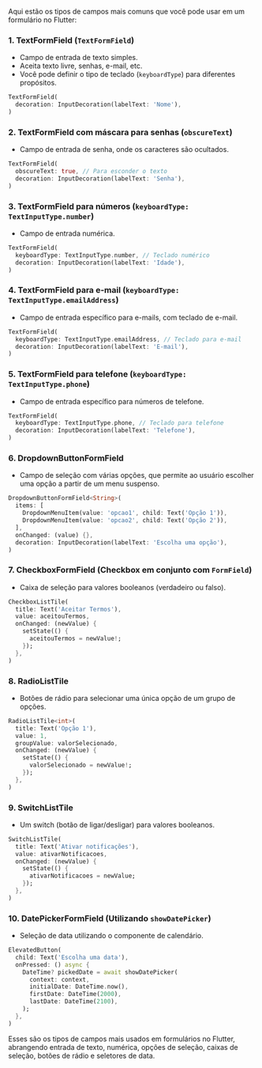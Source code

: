 Aqui estão os tipos de campos mais comuns que você pode usar em um formulário no Flutter:

### 1. **TextFormField** (`TextFormField`)
   - Campo de entrada de texto simples.
   - Aceita texto livre, senhas, e-mail, etc.
   - Você pode definir o tipo de teclado (`keyboardType`) para diferentes propósitos.

   ```dart
   TextFormField(
     decoration: InputDecoration(labelText: 'Nome'),
   )
   ```

### 2. **TextFormField com máscara para senhas** (`obscureText`)
   - Campo de entrada de senha, onde os caracteres são ocultados.

   ```dart
   TextFormField(
     obscureText: true, // Para esconder o texto
     decoration: InputDecoration(labelText: 'Senha'),
   )
   ```

### 3. **TextFormField para números** (`keyboardType: TextInputType.number`)
   - Campo de entrada numérica.

   ```dart
   TextFormField(
     keyboardType: TextInputType.number, // Teclado numérico
     decoration: InputDecoration(labelText: 'Idade'),
   )
   ```

### 4. **TextFormField para e-mail** (`keyboardType: TextInputType.emailAddress`)
   - Campo de entrada específico para e-mails, com teclado de e-mail.

   ```dart
   TextFormField(
     keyboardType: TextInputType.emailAddress, // Teclado para e-mail
     decoration: InputDecoration(labelText: 'E-mail'),
   )
   ```

### 5. **TextFormField para telefone** (`keyboardType: TextInputType.phone`)
   - Campo de entrada específico para números de telefone.

   ```dart
   TextFormField(
     keyboardType: TextInputType.phone, // Teclado para telefone
     decoration: InputDecoration(labelText: 'Telefone'),
   )
   ```

### 6. **DropdownButtonFormField**
   - Campo de seleção com várias opções, que permite ao usuário escolher uma opção a partir de um menu suspenso.

   ```dart
   DropdownButtonFormField<String>(
     items: [
       DropdownMenuItem(value: 'opcao1', child: Text('Opção 1')),
       DropdownMenuItem(value: 'opcao2', child: Text('Opção 2')),
     ],
     onChanged: (value) {},
     decoration: InputDecoration(labelText: 'Escolha uma opção'),
   )
   ```

### 7. **CheckboxFormField** (Checkbox em conjunto com `FormField`)
   - Caixa de seleção para valores booleanos (verdadeiro ou falso).

   ```dart
   CheckboxListTile(
     title: Text('Aceitar Termos'),
     value: aceitouTermos,
     onChanged: (newValue) {
       setState(() {
         aceitouTermos = newValue!;
       });
     },
   )
   ```

### 8. **RadioListTile**
   - Botões de rádio para selecionar uma única opção de um grupo de opções.

   ```dart
   RadioListTile<int>(
     title: Text('Opção 1'),
     value: 1,
     groupValue: valorSelecionado,
     onChanged: (newValue) {
       setState(() {
         valorSelecionado = newValue!;
       });
     },
   )
   ```

### 9. **SwitchListTile**
   - Um switch (botão de ligar/desligar) para valores booleanos.

   ```dart
   SwitchListTile(
     title: Text('Ativar notificações'),
     value: ativarNotificacoes,
     onChanged: (newValue) {
       setState(() {
         ativarNotificacoes = newValue;
       });
     },
   )
   ```

### 10. **DatePickerFormField** (Utilizando `showDatePicker`)
   - Seleção de data utilizando o componente de calendário.

   ```dart
   ElevatedButton(
     child: Text('Escolha uma data'),
     onPressed: () async {
       DateTime? pickedDate = await showDatePicker(
         context: context,
         initialDate: DateTime.now(),
         firstDate: DateTime(2000),
         lastDate: DateTime(2100),
       );
     },
   )
   ```

Esses são os tipos de campos mais usados em formulários no Flutter, abrangendo entrada de texto, numérica, opções de seleção, caixas de seleção, botões de rádio e seletores de data.